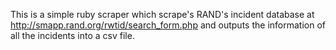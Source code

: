 This is a simple ruby scraper which scrape's RAND's incident
database at http://smapp.rand.org/rwtid/search_form.php and outputs
the information of all the incidents into a csv file.
